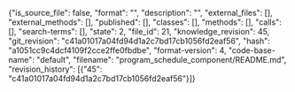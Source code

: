 {"is_source_file": false, "format": "", "description": "", "external_files": [], "external_methods": [], "published": [], "classes": [], "methods": [], "calls": [], "search-terms": [], "state": 2, "file_id": 21, "knowledge_revision": 45, "git_revision": "c41a01017a04fd94d1a2c7bd17cb1056fd2eaf56", "hash": "a1051cc9c4dcf4109f2cce2ffe0fbdbe", "format-version": 4, "code-base-name": "default", "filename": "program_schedule_component/README.md", "revision_history": [{"45": "c41a01017a04fd94d1a2c7bd17cb1056fd2eaf56"}]}